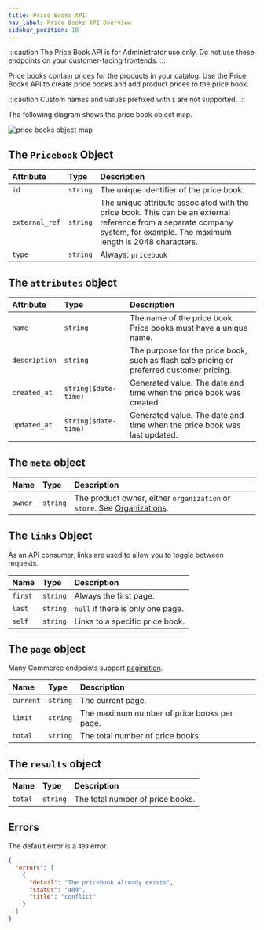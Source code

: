 ```yaml
---
title: Price Books API
nav_label: Price Books API Overview
sidebar_position: 10
---
```


:::caution
The Price Book API is for Administrator use only. Do not use these endpoints on your customer-facing frontends.
:::

Price books contain prices for the products in your catalog. Use the Price Books API to create price books and add product prices to the price book.

:::caution 
Custom names and values prefixed with `$` are not supported.
:::

The following diagram shows the price book object map.

![price books object map](/assets/pb-object-map.png)


## The `Pricebook` Object

| Attribute                | Type | Description                                                                                                                                                                |
|:-------------------------| :--- |:---------------------------------------------------------------------------------------------------------------------------------------------------------------------------|
| `id`                     | `string` | The unique identifier of the price book.                                                                                                                                   |
| `external_ref`           | `string` | The unique attribute associated with the price book. This can be an external reference from a separate company system, for example. The maximum length is 2048 characters. |
| `type`                   | `string` | Always: `pricebook`                                                                                                                                                        |

## The `attributes` object

| Attribute                | Type | Description                                                                                                                                                                |
|:-------------------------| :--- |:---------------------------------------------------------------------------------------------------------------------------------------------------------------------------|
| `name`                   | `string` | The name of the price book. Price books must have a unique name.                                                                                                           |
| `description` | `string` | The purpose for the price book, such as flash sale pricing or preferred customer pricing.                                                                                  |
| `created_at`  | `string($date-time)` | Generated value. The date and time when the price book was created.                                                                                                        |
| `updated_at`  | `string($date-time)` | Generated value. The date and time when the price book was last updated.                                                                                                   |

## The `meta` object

| Name | Type | Description |
| :--- | :--- | :--- |
| `owner` | `string` | The product owner,  either `organization` or `store`. See [Organizations](/docs/organizations). |

## The `links` Object

As an API consumer, links are used to allow you to toggle between requests. 

| Name    | Type | Description                       |
|:--------| :--- |:----------------------------------|
| `first` | `string` | Always the first page.            |
| `last`  | `string` | `null` if there is only one page. |
| `self`  | `string` | Links to a specific price book.   |

## The `page` object

Many Commerce endpoints support [pagination](/guides/Getting-Started/api-overview/pagination).

| Name      | Type | Description                                 |
|:----------| :--- |:--------------------------------------------|
| `current` | `string` | The current page.                           |
| `limit`   | `string` | The maximum number of price books per page. |
| `total`   | `string` | The total number of price books.            |

## The `results` object 

| Name      | Type | Description                      |
|:----------| :--- |:---------------------------------|
| `total`   | `string` | The total number of price books. |

## Errors

The default error is a `409` error.

```json
{
  "errors": [
    {
      "detail": "The pricebook already exists",
      "status": "409",
      "title": "conflict"
    }
  ]
}
```
